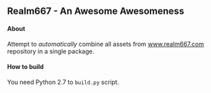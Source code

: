 ## Realm667 - An Awesome Awesomeness

#### About

Attempt to _automatically_ combine all assets from www.realm667.com repository in a single package.

#### How to build

You need Python 2.7 to ```build.py``` script.
